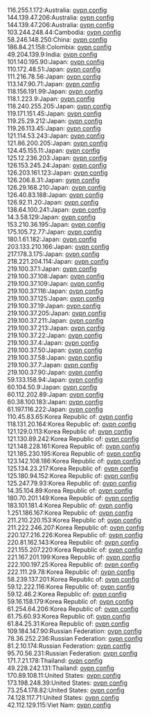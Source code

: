 116.255.1.172:Australia: [ovpn config](vpn/116_255_1_172.ovpn)  
144.139.47.206:Australia: [ovpn config](vpn/144_139_47_206.ovpn)  
144.139.47.206:Australia: [ovpn config](vpn/144_139_47_206.ovpn)  
103.244.248.44:Cambodia: [ovpn config](vpn/103_244_248_44.ovpn)  
58.246.148.250:China: [ovpn config](vpn/58_246_148_250.ovpn)  
186.84.21.158:Colombia: [ovpn config](vpn/186_84_21_158.ovpn)  
49.204.139.9:India: [ovpn config](vpn/49_204_139_9.ovpn)  
101.140.195.90:Japan: [ovpn config](vpn/101_140_195_90.ovpn)  
110.172.48.51:Japan: [ovpn config](vpn/110_172_48_51.ovpn)  
111.216.78.56:Japan: [ovpn config](vpn/111_216_78_56.ovpn)  
113.147.90.71:Japan: [ovpn config](vpn/113_147_90_71.ovpn)  
118.156.191.99:Japan: [ovpn config](vpn/118_156_191_99.ovpn)  
118.1.223.9:Japan: [ovpn config](vpn/118_1_223_9.ovpn)  
118.240.255.205:Japan: [ovpn config](vpn/118_240_255_205.ovpn)  
119.171.151.45:Japan: [ovpn config](vpn/119_171_151_45.ovpn)  
119.25.29.212:Japan: [ovpn config](vpn/119_25_29_212.ovpn)  
119.26.113.45:Japan: [ovpn config](vpn/119_26_113_45.ovpn)  
121.114.53.243:Japan: [ovpn config](vpn/121_114_53_243.ovpn)  
121.86.200.205:Japan: [ovpn config](vpn/121_86_200_205.ovpn)  
124.45.155.11:Japan: [ovpn config](vpn/124_45_155_11.ovpn)  
125.12.236.203:Japan: [ovpn config](vpn/125_12_236_203.ovpn)  
126.153.245.24:Japan: [ovpn config](vpn/126_153_245_24.ovpn)  
126.203.161.123:Japan: [ovpn config](vpn/126_203_161_123.ovpn)  
126.206.8.31:Japan: [ovpn config](vpn/126_206_8_31.ovpn)  
126.29.168.210:Japan: [ovpn config](vpn/126_29_168_210.ovpn)  
126.40.83.188:Japan: [ovpn config](vpn/126_40_83_188.ovpn)  
126.92.11.20:Japan: [ovpn config](vpn/126_92_11_20.ovpn)  
138.64.100.241:Japan: [ovpn config](vpn/138_64_100_241.ovpn)  
14.3.58.129:Japan: [ovpn config](vpn/14_3_58_129.ovpn)  
153.210.36.195:Japan: [ovpn config](vpn/153_210_36_195.ovpn)  
175.105.72.77:Japan: [ovpn config](vpn/175_105_72_77.ovpn)  
180.1.61.182:Japan: [ovpn config](vpn/180_1_61_182.ovpn)  
203.133.210.166:Japan: [ovpn config](vpn/203_133_210_166.ovpn)  
217.178.3.175:Japan: [ovpn config](vpn/217_178_3_175.ovpn)  
218.221.204.114:Japan: [ovpn config](vpn/218_221_204_114.ovpn)  
219.100.37.1:Japan: [ovpn config](vpn/219_100_37_1.ovpn)  
219.100.37.108:Japan: [ovpn config](vpn/219_100_37_108.ovpn)  
219.100.37.109:Japan: [ovpn config](vpn/219_100_37_109.ovpn)  
219.100.37.116:Japan: [ovpn config](vpn/219_100_37_116.ovpn)  
219.100.37.125:Japan: [ovpn config](vpn/219_100_37_125.ovpn)  
219.100.37.19:Japan: [ovpn config](vpn/219_100_37_19.ovpn)  
219.100.37.205:Japan: [ovpn config](vpn/219_100_37_205.ovpn)  
219.100.37.211:Japan: [ovpn config](vpn/219_100_37_211.ovpn)  
219.100.37.213:Japan: [ovpn config](vpn/219_100_37_213.ovpn)  
219.100.37.22:Japan: [ovpn config](vpn/219_100_37_22.ovpn)  
219.100.37.4:Japan: [ovpn config](vpn/219_100_37_4.ovpn)  
219.100.37.50:Japan: [ovpn config](vpn/219_100_37_50.ovpn)  
219.100.37.58:Japan: [ovpn config](vpn/219_100_37_58.ovpn)  
219.100.37.7:Japan: [ovpn config](vpn/219_100_37_7.ovpn)  
219.100.37.90:Japan: [ovpn config](vpn/219_100_37_90.ovpn)  
59.133.158.94:Japan: [ovpn config](vpn/59_133_158_94.ovpn)  
60.104.50.9:Japan: [ovpn config](vpn/60_104_50_9.ovpn)  
60.112.202.89:Japan: [ovpn config](vpn/60_112_202_89.ovpn)  
60.38.100.183:Japan: [ovpn config](vpn/60_38_100_183.ovpn)  
61.197.116.222:Japan: [ovpn config](vpn/61_197_116_222.ovpn)  
110.45.83.65:Korea Republic of: [ovpn config](vpn/110_45_83_65.ovpn)  
118.131.20.164:Korea Republic of: [ovpn config](vpn/118_131_20_164.ovpn)  
121.129.0.113:Korea Republic of: [ovpn config](vpn/121_129_0_113.ovpn)  
121.130.89.242:Korea Republic of: [ovpn config](vpn/121_130_89_242.ovpn)  
121.148.228.161:Korea Republic of: [ovpn config](vpn/121_148_228_161.ovpn)  
121.185.230.195:Korea Republic of: [ovpn config](vpn/121_185_230_195.ovpn)  
123.142.108.186:Korea Republic of: [ovpn config](vpn/123_142_108_186.ovpn)  
125.134.23.217:Korea Republic of: [ovpn config](vpn/125_134_23_217.ovpn)  
125.180.94.152:Korea Republic of: [ovpn config](vpn/125_180_94_152.ovpn)  
125.247.79.93:Korea Republic of: [ovpn config](vpn/125_247_79_93.ovpn)  
14.35.104.89:Korea Republic of: [ovpn config](vpn/14_35_104_89.ovpn)  
180.70.201.149:Korea Republic of: [ovpn config](vpn/180_70_201_149.ovpn)  
183.101.181.4:Korea Republic of: [ovpn config](vpn/183_101_181_4.ovpn)  
1.251.186.167:Korea Republic of: [ovpn config](vpn/1_251_186_167.ovpn)  
211.210.220.153:Korea Republic of: [ovpn config](vpn/211_210_220_153.ovpn)  
211.222.246.207:Korea Republic of: [ovpn config](vpn/211_222_246_207.ovpn)  
220.127.216.226:Korea Republic of: [ovpn config](vpn/220_127_216_226.ovpn)  
220.81.162.143:Korea Republic of: [ovpn config](vpn/220_81_162_143.ovpn)  
221.155.207.220:Korea Republic of: [ovpn config](vpn/221_155_207_220.ovpn)  
221.167.201.199:Korea Republic of: [ovpn config](vpn/221_167_201_199.ovpn)  
222.100.197.25:Korea Republic of: [ovpn config](vpn/222_100_197_25.ovpn)  
222.111.29.78:Korea Republic of: [ovpn config](vpn/222_111_29_78.ovpn)  
58.239.137.201:Korea Republic of: [ovpn config](vpn/58_239_137_201.ovpn)  
59.12.222.116:Korea Republic of: [ovpn config](vpn/59_12_222_116.ovpn)  
59.12.46.2:Korea Republic of: [ovpn config](vpn/59_12_46_2.ovpn)  
59.16.158.179:Korea Republic of: [ovpn config](vpn/59_16_158_179.ovpn)  
61.254.64.206:Korea Republic of: [ovpn config](vpn/61_254_64_206.ovpn)  
61.75.60.93:Korea Republic of: [ovpn config](vpn/61_75_60_93.ovpn)  
61.84.25.31:Korea Republic of: [ovpn config](vpn/61_84_25_31.ovpn)  
109.184.147.90:Russian Federation: [ovpn config](vpn/109_184_147_90.ovpn)  
78.36.252.236:Russian Federation: [ovpn config](vpn/78_36_252_236.ovpn)  
81.2.10.174:Russian Federation: [ovpn config](vpn/81_2_10_174.ovpn)  
95.70.56.231:Russian Federation: [ovpn config](vpn/95_70_56_231.ovpn)  
171.7.21.178:Thailand: [ovpn config](vpn/171_7_21_178.ovpn)  
49.228.242.131:Thailand: [ovpn config](vpn/49_228_242_131.ovpn)  
170.89.108.11:United States: [ovpn config](vpn/170_89_108_11.ovpn)  
173.198.248.39:United States: [ovpn config](vpn/173_198_248_39.ovpn)  
73.254.178.82:United States: [ovpn config](vpn/73_254_178_82.ovpn)  
74.128.117.71:United States: [ovpn config](vpn/74_128_117_71.ovpn)  
42.112.129.115:Viet Nam: [ovpn config](vpn/42_112_129_115.ovpn)  
